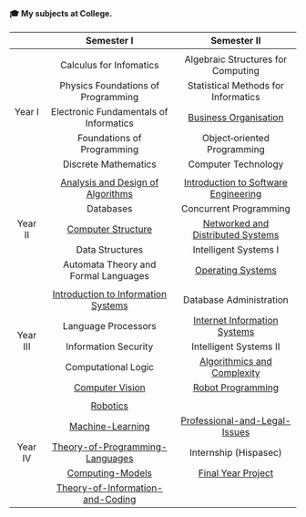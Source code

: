 #### 🎓 My subjects at College.


<table>
    <thead align="center">
        <tr>
            <th></th>
            <th>Semester I</th>
            <th>Semester II</th>
        </tr>
    </thead>
    <tbody align="center">
        <tr>
            <td colspan="4"></td>
        </tr>
        <tr>
            <td rowspan="5">Year I</td>
            <td>Calculus for Infomatics</td>
            <td>Algebraic Structures for Computing</td>
        </tr>
        <tr>
            <td>Physics Foundations of Programming</td>
            <td>Statistical Methods for Informatics</td>
        </tr>
        <tr>
            <td>Electronic Fundamentals of Informatics</td>
            <td><a href="https://github.com/MarkosHB/Fortinvent" target="_blank" rel="noopener noreferrer">Business Organisation<a/></td>
        </tr>
        <tr>
            <td>Foundations of Programming</td>
            <td>Object‐oriented Programming</td>
        </tr>
        <tr>
            <td>Discrete Mathematics</td>
            <td>Computer Technology</td>
        </tr>
        <tr>
            <td colspan="4"></td>
        </tr>
        <tr>
            <td rowspan="5">Year II</td>
            <td><a href="https://github.com/MarkosHB/Analysis-and-design-of-Algorithms-Subject" target="_blank" rel="noopener noreferrer">Analysis and Design of Algorithms</td>
            <td><a href="https://github.com/MarkosHB/MyReminder" target="_blank" rel="noopener noreferrer">Introduction to Software Engineering</td>
        </tr>
        <tr>
            <td>Databases</td>
            <td>Concurrent Programming</td>
        </tr>
        <tr>
            <td><a href="https://github.com/MarkosHB/RaspberryPi-Lullaby" target="_blank" rel="noopener noreferrer">Computer Structure</a></td>
            <td><a href="https://github.com/MarkosHB/Networked-and-Distributed-Systems" target="_blank" rel="noopener noreferrer">Networked and Distributed Systems</a></td>
        </tr>
        <tr>
            <td>Data Structures</td>
            <td>Intelligent Systems I</td>
        </tr>
        <tr>
            <td>Automata Theory and Formal Languages</td>
            <td><a href="https://github.com/MarkosHB/Operating-Systems-Subject" target="_blank" rel="noopener noreferrer">Operating Systems</a></td>
        </tr>
        <tr>
            <td colspan="4"></td>
        </tr>
        <tr>
            <td rowspan="5">Year III</td>
            <td><a href="https://github.com/MarkosHB/Information-Systems-Subject" target="_blank" rel="noopener noreferrer">Introduction to Information Systems</a></td>
            <td>Database Administration</td>
        </tr>
        <tr>
            <td>Language Processors</td>
            <td><a href="https://github.com/MarkosHB/Digital-Solutions" target="_blank" rel="noopener noreferrer">Internet Information Systems</a></td>
        </tr>
        <tr>
            <td>Information Security</td>
            <td>Intelligent Systems II</td>
        </tr>
        <tr>
            <td>Computational Logic</td>
            <td><a href="https://github.com/MarkosHB/Computational-Complexity-Subject" target="_blank" rel="noopener noreferrer">Algorithmics and Complexity</a></td>      
        </tr>
        <tr>
            <td><a href="https://github.com/MarkosHB/Mouse-Management-using-OpenCV" target="_blank" rel="noopener noreferrer">Computer Vision</a></td>
            <td><a href="https://github.com/MarkosHB/Robot-Programming-Subject" target="_blank" rel="noopener noreferrer">Robot Programming</a></td>
        </tr>
        <tr>
            <td colspan="4"></td>
        </tr>
        <tr>
            <td rowspan="5">Year IV</td>
            <td><a href="https://github.com/MarkosHB/Robotics-Subject" target="_blank" rel="noopener noreferrer">Robotics</a></td>
            <td></td>
        </tr>
        <tr>
            <td><a href="https://github.com/MarkosHB/Machine-Learning-Subject" target="_blank" rel="noopener noreferrer">Machine-Learning</a></td> 
            <td><a href="https://github.com/MarkosHB/Professional-and-Legal-Issues-Subject" target="_blank" rel="noopener noreferrer">Professional-and-Legal-Issues</a></td>
        </tr>
        <tr>
            <td><a href="https://github.com/MarkosHB/Theory-of-Programming-Languages-Subject" target="_blank" rel="noopener noreferrer">Theory-of-Programming-Languages</a></td>
            <td>Internship (Hispasec)</td>
        </tr>
        <tr>            
            <td><a href="https://github.com/MarkosHB/Computing-Models-Subject" target="_blank" rel="noopener noreferrer">Computing-Models</a></td>
            <td><a href="https://github.com/MarkosHB/Final-Year-Project" target="_blank" rel="noopener noreferrer">Final Year Project</a></td>
        </tr>
        <tr>
            <td><a href="https://github.com/MarkosHB/Theory-of-Information-and-Coding-Subject" target="_blank" rel="noopener noreferrer">Theory-of-Information-and-Coding</a></td>
            <td></td>
        </td>
    </tbody>
</table>
